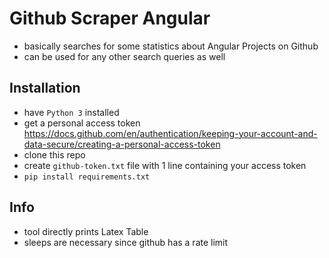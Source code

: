# Github Scraper Angular
- basically searches for some statistics about Angular Projects on Github
- can be used for any other search queries as well

## Installation
- have `Python 3` installed
- get a personal access token https://docs.github.com/en/authentication/keeping-your-account-and-data-secure/creating-a-personal-access-token
- clone this repo
- create `github-token.txt` file with 1 line containing your access token
- `pip install requirements.txt`

## Info
- tool directly prints Latex Table
- sleeps are necessary since github has a rate limit